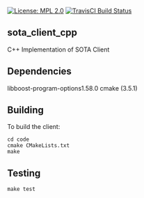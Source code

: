 [![License: MPL 2.0](https://img.shields.io/badge/License-MPL%202.0-brightgreen.svg)](https://opensource.org/licenses/MPL-2.0)
[![TravisCI Build Status](https://travis-ci.org/advancedtelematic/sota_client_cpp.svg?branch=master)](https://travis-ci.org/advancedtelematic/sota_client_cpp)

sota_client_cpp
------

C++ Implementation of SOTA Client


Dependencies
------


libboost-program-options1.58.0
cmake (3.5.1)

Building
------

To build the client:

~~~
cd code
cmake CMakeLists.txt
make
~~~

Testing
-----

~~~
make test
~~~
